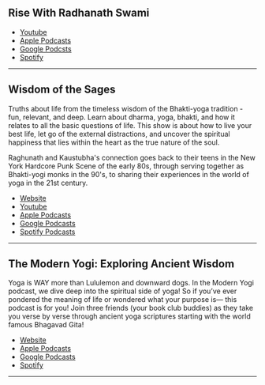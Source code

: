 ## Rise With Radhanath Swami

- [Youtube](https://www.youtube.com/channel/UCIhulVNkWD2iqlWU1UEZfKg/playlists)
- [Apple Podcasts](https://podcasts.apple.com/us/podcast/rise-with-radhanath-swami/id1683388238)
- [Google Podcsts](https://podcasts.google.com/feed/aHR0cHM6Ly9mZWVkLnBvZGJlYW4uY29tL3JhZGhhbmF0aHN3YW1pL2ZlZWQueG1s)
- [Spotify](https://open.spotify.com/show/174ASOMP0PNgAXQYKQOpB6)
---
## Wisdom of the Sages
Truths about life from the timeless wisdom of the Bhakti-yoga tradition - fun, relevant, and deep. Learn about dharma, yoga, bhakti, and how it relates to all the basic questions of life. This show is about how to live your best life, let go of the external distractions, and uncover the spiritual happiness that lies within the heart as the true nature of the soul.

Raghunath and Kaustubha's connection goes back to their teens in the New York Hardcore Punk Scene of the early 80s, through serving together as Bhakti-yogi monks in the 90's, to sharing their experiences in the world of yoga in the 21st century.

- [Website](https://www.wisdomofthesages.com/)
- [Youtube](https://www.youtube.com/@WisdomoftheSages) 
- [Apple Podcasts](https://podcasts.apple.com/us/podcast/wisdom-of-the-sages/id1493055485)
- [Google Podcasts](https://podcasts.google.com/search/Wisdom%20of%20the%20Sages)
- [Spotify Podcasts](https://open.spotify.com/show/0K6KdeWaciOxM5IY8TZVCK)
---
## The Modern Yogi: Exploring Ancient Wisdom
Yoga is WAY more than Lululemon and downward dogs. In the Modern Yogi podcast, we dive deep into the spiritual side of yoga! So if you’ve ever pondered the meaning of life or wondered what your purpose is— this podcast is for you! Join three friends (your book club buddies) as they take you verse by verse through ancient yoga scriptures starting with the world famous Bhagavad Gita!

- [Website](https://themodernyogipodcast.com/)
- [Apple Podcasts](https://podcasts.apple.com/us/podcast/the-modern-yogi-podcast/id1625753203)
- [Google Podcasts](https://podcasts.google.com/feed/aHR0cHM6Ly90aGVtb2Rlcm55b2dpcG9kY2FzdC5jb20vZmVlZC54bWw)
- [Spotify](https://open.spotify.com/show/6jcXhqIj4bxL8eeBh7LtTN)


---

